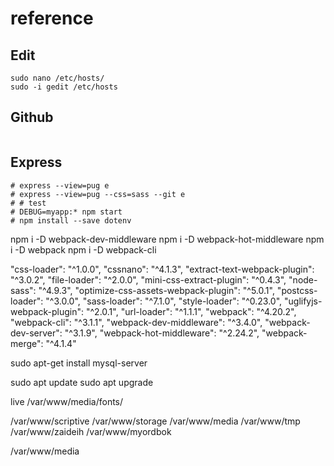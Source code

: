 # reference

## Edit

```shell
sudo nano /etc/hosts/
sudo -i gedit /etc/hosts

```

## Github

```shell

```

## Express

```shell
# express --view=pug e
# express --view=pug --css=sass --git e
# # test
# DEBUG=myapp:* npm start
# npm install --save dotenv
```

npm i -D webpack-dev-middleware
npm i -D webpack-hot-middleware
npm i -D webpack
npm i -D webpack-cli

"css-loader": "^1.0.0",
"cssnano": "^4.1.3",
"extract-text-webpack-plugin": "^3.0.2",
"file-loader": "^2.0.0",
"mini-css-extract-plugin": "^0.4.3",
"node-sass": "^4.9.3",
"optimize-css-assets-webpack-plugin": "^5.0.1",
"postcss-loader": "^3.0.0",
"sass-loader": "^7.1.0",
"style-loader": "^0.23.0",
"uglifyjs-webpack-plugin": "^2.0.1",
"url-loader": "^1.1.1",
"webpack": "^4.20.2",
"webpack-cli": "^3.1.1",
"webpack-dev-middleware": "^3.4.0",
"webpack-dev-server": "^3.1.9",
"webpack-hot-middleware": "^2.24.2",
"webpack-merge": "^4.1.4"




sudo apt-get install mysql-server

sudo apt update
sudo apt upgrade


live
/var/www/media/fonts/

<!-- # New service account HMAC key
# 561736444893-compute@developer.gserviceaccount.com
# Access key:GOOG1ECNG47GWWVTKANUOJHTD56NCFYBGBKDKOVWDDVC2ARFFDUAP5546GYBY
# Secret: COg8EaMqI9d75NUZ/dXC14xqMSuNoAaybI1do61o -->

/var/www/scriptive
/var/www/storage
/var/www/media
/var/www/tmp
/var/www/zaideih
/var/www/myordbok

/var/www/media